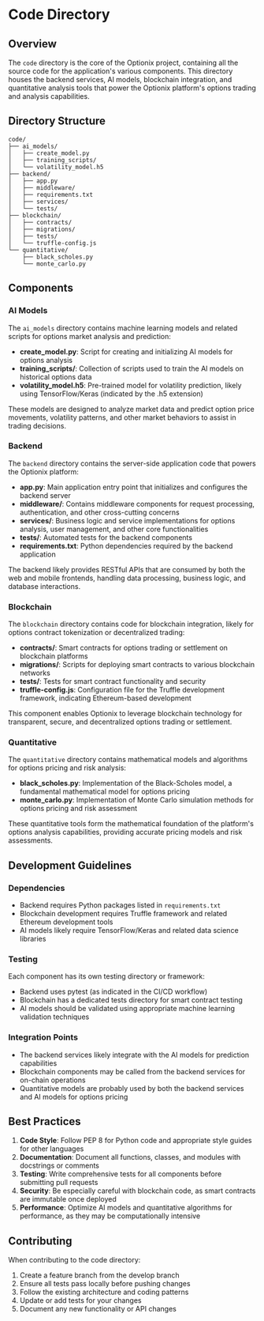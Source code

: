 # Code Directory

## Overview

The `code` directory is the core of the Optionix project, containing all the source code for the application's various components. This directory houses the backend services, AI models, blockchain integration, and quantitative analysis tools that power the Optionix platform's options trading and analysis capabilities.

## Directory Structure

```
code/
├── ai_models/
│   ├── create_model.py
│   ├── training_scripts/
│   └── volatility_model.h5
├── backend/
│   ├── app.py
│   ├── middleware/
│   ├── requirements.txt
│   ├── services/
│   └── tests/
├── blockchain/
│   ├── contracts/
│   ├── migrations/
│   ├── tests/
│   └── truffle-config.js
└── quantitative/
    ├── black_scholes.py
    └── monte_carlo.py
```

## Components

### AI Models

The `ai_models` directory contains machine learning models and related scripts for options market analysis and prediction:

- **create_model.py**: Script for creating and initializing AI models for options analysis
- **training_scripts/**: Collection of scripts used to train the AI models on historical options data
- **volatility_model.h5**: Pre-trained model for volatility prediction, likely using TensorFlow/Keras (indicated by the .h5 extension)

These models are designed to analyze market data and predict option price movements, volatility patterns, and other market behaviors to assist in trading decisions.

### Backend

The `backend` directory contains the server-side application code that powers the Optionix platform:

- **app.py**: Main application entry point that initializes and configures the backend server
- **middleware/**: Contains middleware components for request processing, authentication, and other cross-cutting concerns
- **services/**: Business logic and service implementations for options analysis, user management, and other core functionalities
- **tests/**: Automated tests for the backend components
- **requirements.txt**: Python dependencies required by the backend application

The backend likely provides RESTful APIs that are consumed by both the web and mobile frontends, handling data processing, business logic, and database interactions.

### Blockchain

The `blockchain` directory contains code for blockchain integration, likely for options contract tokenization or decentralized trading:

- **contracts/**: Smart contracts for options trading or settlement on blockchain platforms
- **migrations/**: Scripts for deploying smart contracts to various blockchain networks
- **tests/**: Tests for smart contract functionality and security
- **truffle-config.js**: Configuration file for the Truffle development framework, indicating Ethereum-based development

This component enables Optionix to leverage blockchain technology for transparent, secure, and decentralized options trading or settlement.

### Quantitative

The `quantitative` directory contains mathematical models and algorithms for options pricing and risk analysis:

- **black_scholes.py**: Implementation of the Black-Scholes model, a fundamental mathematical model for options pricing
- **monte_carlo.py**: Implementation of Monte Carlo simulation methods for options pricing and risk assessment

These quantitative tools form the mathematical foundation of the platform's options analysis capabilities, providing accurate pricing models and risk assessments.

## Development Guidelines

### Dependencies

- Backend requires Python packages listed in `requirements.txt`
- Blockchain development requires Truffle framework and related Ethereum development tools
- AI models likely require TensorFlow/Keras and related data science libraries

### Testing

Each component has its own testing directory or framework:
- Backend uses pytest (as indicated in the CI/CD workflow)
- Blockchain has a dedicated tests directory for smart contract testing
- AI models should be validated using appropriate machine learning validation techniques

### Integration Points

- The backend services likely integrate with the AI models for prediction capabilities
- Blockchain components may be called from the backend services for on-chain operations
- Quantitative models are probably used by both the backend services and AI models for options pricing

## Best Practices

1. **Code Style**: Follow PEP 8 for Python code and appropriate style guides for other languages
2. **Documentation**: Document all functions, classes, and modules with docstrings or comments
3. **Testing**: Write comprehensive tests for all components before submitting pull requests
4. **Security**: Be especially careful with blockchain code, as smart contracts are immutable once deployed
5. **Performance**: Optimize AI models and quantitative algorithms for performance, as they may be computationally intensive

## Contributing

When contributing to the code directory:

1. Create a feature branch from the develop branch
2. Ensure all tests pass locally before pushing changes
3. Follow the existing architecture and coding patterns
4. Update or add tests for your changes
5. Document any new functionality or API changes
